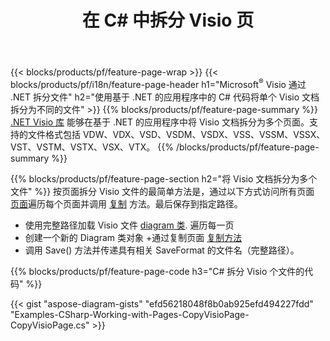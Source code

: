 ﻿---
title: 在 C# 中拆分 Visio 页
url: /zh/net/splitter/
description: C# 源代码，说明如何在 Visual C#.NET 应用程序中将 Microsoft Visio 文件拆分为多个文件
---
{{< blocks/products/pf/feature-page-wrap >}}
{{< blocks/products/pf/i18n/feature-page-header h1="Microsoft<sup>&reg;</sup> Visio 通过 .NET 拆分文件" h2="使用基于 .NET 的应用程序中的 C# 代码将单个 Visio 文档拆分为不同的文件" >}}
{{% blocks/products/pf/feature-page-summary %}}
[.NET Visio 库](/diagram/net/) 能够在基于 .NET 的应用程序中将 Visio 文档拆分为多个页面。支持的文件格式包括 VDW、VDX、VSD、VSDM、VSDX、VSS、VSSM、VSSX、VST、VSTM、VSTX、VSX、VTX。
{{% /blocks/products/pf/feature-page-summary %}}

{{% blocks/products/pf/feature-page-section h2="将 Visio 文档拆分为多个文件" %}}
按页面拆分 Visio 文件的最简单方法是，通过以下方式访问所有页面 [页面](https://apireference.aspose.com/diagram/net/aspose.diagram/diagram/properties/pages)遍历每个页面并调用 [复制](https://apireference.aspose.com/diagram/net/aspose.diagram/page/methods/copy) 方法。最后保存到指定路径。 

+ 使用完整路径加载 Visio 文件 [diagram 类](https://apireference.aspose.com/diagram/net/aspose.diagram/diagram).
遍历每一页
+ 创建一个新的 Diagram 类对象
+通过复制页面 [复制方法](https://apireference.aspose.com/diagram/net/aspose.diagram/page/methods/copy)
+ 调用 Save() 方法并传递具有相关 SaveFormat 的文件名（完整路径）。

{{% blocks/products/pf/feature-page-code h3="C# 拆分 Visio 个文件的代码" %}}

{{< gist "aspose-diagram-gists" "efd56218048f8b0ab925efd494227fdd" "Examples-CSharp-Working-with-Pages-CopyVisioPage-CopyVisioPage.cs" >}}
